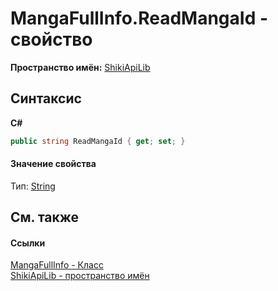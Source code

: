 # MangaFullInfo.ReadMangaId - свойство
 

**Пространство имён:**&nbsp;<a href="N_ShikiApiLib.md">ShikiApiLib</a><br />

## Синтаксис

**C#**<br />
``` C#
public string ReadMangaId { get; set; }
```


#### Значение свойства
Тип:&nbsp;<a href="http://msdn2.microsoft.com/ru-ru/library/s1wwdcbf" target="_blank">String</a>

## См. также


#### Ссылки
<a href="T_ShikiApiLib_MangaFullInfo.md">MangaFullInfo - Класс</a><br /><a href="N_ShikiApiLib.md">ShikiApiLib - пространство имён</a><br />